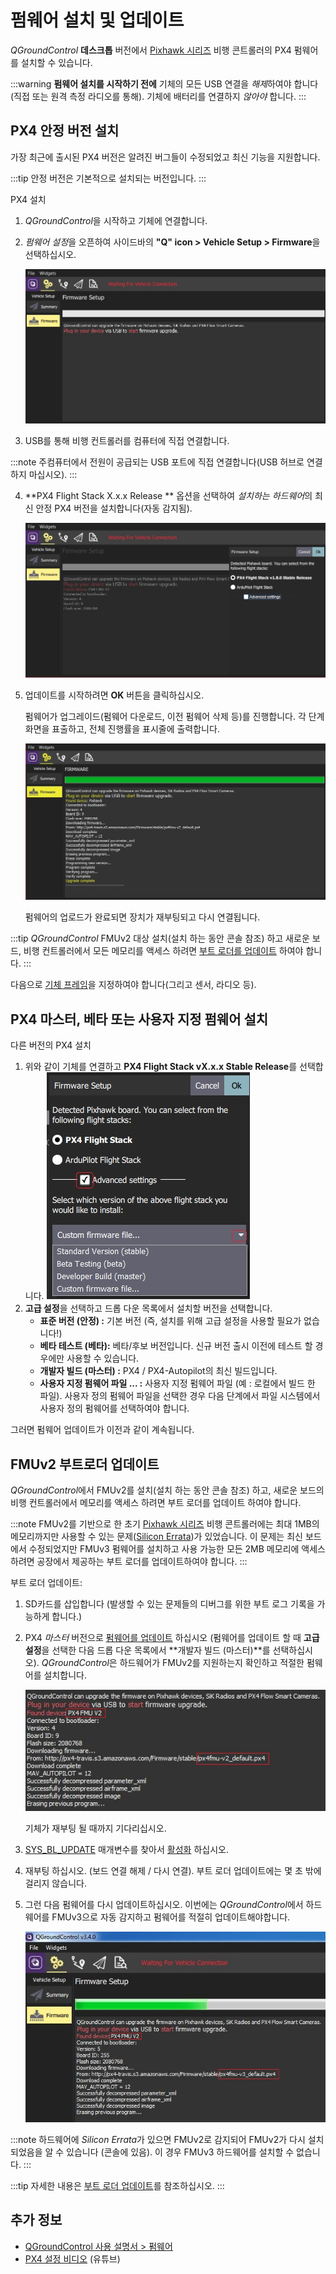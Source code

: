 # 펌웨어 설치 및 업데이트

*QGroundControl* **데스크톱** 버전에서 [Pixhawk 시리즈](../getting_started/flight_controller_selection.md) 비행 콘트롤러의 PX4 펌웨어를 설치할 수 있습니다.

:::warning
**펌웨어 설치를 시작하기 전에** 기체의 모든 USB 연결을 *해제*하여야 합니다 (직접 또는 원격 측정 라디오를 통해). 기체에 배터리를 연결하지 *않아야* 합니다.
:::

## PX4 안정 버전 설치

가장 최근에 출시된 PX4 버전은 알려진 버그들이 수정되었고 최신 기능을 지원합니다.

:::tip
안정 버전은 기본적으로 설치되는 버전입니다.
:::

PX4 설치

1. *QGroundControl*을 시작하고 기체에 연결합니다.
2. *펌웨어 설정*을 오픈하여 사이드바의 **"Q" icon > Vehicle Setup > Firmware**을 선택하십시오.
    
    ![Firmware disconnected](../../assets/qgc/setup/firmware/firmware_disconnected.jpg)

3. USB를 통해 비행 컨트롤러를 컴퓨터에 직접 연결합니다.
    
:::note
주컴퓨터에서 전원이 공급되는 USB 포트에 직접 연결합니다(USB 허브로 연결하지 마십시오).
:::

4. **PX4 Flight Stack X.x.x Release ** 옵션을 선택하여 *설치하는 하드웨어*의 최신 안정 PX4 버전을 설치합니다(자동 감지됨).
    
    ![Install PX4 default](../../assets/qgc/setup/firmware/firmware_connected_default_px4.jpg)

5. 업데이트를 시작하려면 **OK** 버튼을 클릭하십시오.
    
    펌웨어가 업그레이드(펌웨어 다운로드, 이전 펌웨어 삭제 등)를 진행합니다. 각 단계 화면을 표출하고, 전체 진행률을 표시줄에 출력합니다.
    
    ![Firmware upgrade complete](../../assets/qgc/setup/firmware/firmware_upgrade_complete.jpg)
    
    펌웨어의 업로드가 완료되면 장치가 재부팅되고 다시 연결됩니다.
    
:::tip
*QGroundControl* FMUv2 대상 설치(설치 하는 동안 콘솔 참조) 하고 새로운 보드, 비행 컨트롤러에서 모든 메모리를 액세스 하려면 [부트 로더를 업데이트](#bootloader) 하여야 합니다.
:::

다음으로 [기체 프레임](../config/airframe.md)을 지정하여야 합니다(그리고 센서, 라디오 등).

<span id="custom"></span>

## PX4 마스터, 베타 또는 사용자 지정 펌웨어 설치

다른 버전의 PX4 설치

1. 위와 같이 기체를 연결하고 **PX4 Flight Stack vX.x.x Stable Release**를 선택합니다. ![PX4 버전 설치](../../assets/qgc/setup/firmware/qgc_choose_firmware.jpg)
2. **고급 설정**을 선택하고 드롭 다운 목록에서 설치할 버전을 선택합니다. 
    * **표준 버전 (안정) :** 기본 버전 (즉, 설치를 위해 고급 설정을 사용할 필요가 없습니다!)
    * **베타 테스트 (베타):** 베타/후보 버전입니다. 신규 버전 출시 이전에 테스트 할 경우에만 사용할 수 있습니다.
    * **개발자 빌드 (마스터) :** PX4 / PX4-Autopilot의 최신 빌드입니다.
    * **사용자 지정 펌웨어 파일 ... :** 사용자 지정 펌웨어 파일 (예 : 로컬에서 빌드 한 파일). 사용자 정의 펌웨어 파일을 선택한 경우 다음 단계에서 파일 시스템에서 사용자 정의 펌웨어를 선택하여야 합니다.

그러면 펌웨어 업데이트가 이전과 같이 계속됩니다.

<a id="bootloader"></a>

## FMUv2 부트로더 업데이트

*QGroundControl*에서 FMUv2를 설치(설치 하는 동안 콘솔 참조) 하고, 새로운 보드의 비행 컨트롤러에서 메모리를 액세스 하려면 부트 로더를 업데이트 하여야 합니다.

:::note FMUv2를 기반으로 한 초기 [Pixhawk 시리즈](../flight_controller/pixhawk_series.md#fmu_versions) 비행 콘트롤러에는 최대 1MB의 메모리까지만 사용할 수 있는 문제([Silicon Errata](../flight_controller/silicon_errata.md#fmuv2-pixhawk-silicon-errata))가 있었습니다. 이 문제는 최신 보드에서 수정되었지만 FMUv3 펌웨어를 설치하고 사용 가능한 모든 2MB 메모리에 액세스하려면 공장에서 제공하는 부트 로더를 업데이트하여야 합니다.
:::

부트 로더 업데이트:

1. SD카드를 삽입합니다 (발생할 수 있는 문제들의 디버그를 위한 부트 로그 기록을 가능하게 합니다.)
2. PX4 *마스터* 버전으로 [펌웨어를 업데이트](../config/firmware.md) 하십시오 (펌웨어를 업데이트 할 때 **고급 설정**을 선택한 다음 드롭 다운 목록에서 **개발자 빌드 (마스터)**를 선택하십시오). *QGroundControl*은 하드웨어가 FMUv2를 지원하는지 확인하고 적절한 펌웨어를 설치합니다. 
    
    ![FMUv2 업데이트](../../assets/qgc/setup/firmware/bootloader_update.jpg)
    
    기체가 재부팅 될 때까지 기다리십시오.

3. [SYS_BL_UPDATE](../advanced_config/parameter_reference.md#SYS_BL_UPDATE) 매개변수를 찾아서 [활성화](../advanced_config/parameters.md) 하십시오.

4. 재부팅 하십시오. (보드 연결 해제 / 다시 연결). 부트 로더 업데이트에는 몇 초 밖에 걸리지 않습니다.
5. 그런 다음 펌웨어를 다시 업데이트하십시오. 이번에는 *QGroundControl*에서 하드웨어를 FMUv3으로 자동 감지하고 펌웨어를 적절히 업데이트해야합니다.
    
    ![FMUv3 업데이트](../../assets/qgc/setup/firmware/bootloader_fmu_v3_update.jpg)
    
:::note
하드웨어에 *Silicon Errata*가 있으면 FMUv2로 감지되어 FMUv2가 다시 설치되었음을 알 수 있습니다 (콘솔에 있음). 이 경우 FMUv3 하드웨어를 설치할 수 없습니다.
:::

:::tip
자세한 내용은 [부트 로더 업데이트](../advanced_config/bootloader_update.md)를 참조하십시오.
:::

## 추가 정보

* [QGroundControl 사용 설명서 > 펌웨어](https://docs.qgroundcontrol.com/en/SetupView/Firmware.html)
* [PX4 설정 비디오](https://youtu.be/91VGmdSlbo4) (유튜브)